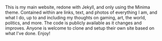 This is my main website, redone with Jekyll, and only using the Minima theme. Contained within are links, text, and photos of everything I am, and what I do, up to and including my thoughts on gaming, art, the world, politics, and more. The code is publicly available as it changes and improves. Anyone is welcome to clone and setup their own site based on what I've done. Enjoy!
